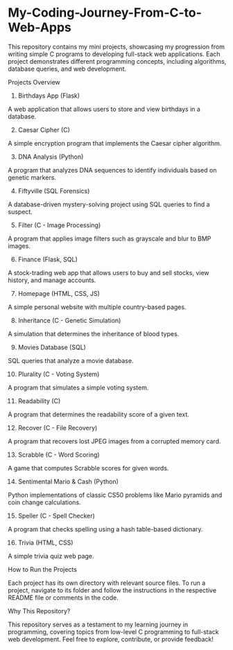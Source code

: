 # My-Coding-Journey-From-C-to-Web-Apps
 This repository contains my mini projects, showcasing my progression from writing simple C programs to developing full-stack web applications. Each project demonstrates different programming concepts, including algorithms, database queries, and web development.
 
Projects Overview

1. Birthdays App (Flask)

A web application that allows users to store and view birthdays in a database.

2. Caesar Cipher (C)

A simple encryption program that implements the Caesar cipher algorithm.

3. DNA Analysis (Python)

A program that analyzes DNA sequences to identify individuals based on genetic markers.

4. Fiftyville (SQL Forensics)

A database-driven mystery-solving project using SQL queries to find a suspect.

5. Filter (C - Image Processing)

A program that applies image filters such as grayscale and blur to BMP images.

6. Finance (Flask, SQL)

A stock-trading web app that allows users to buy and sell stocks, view history, and manage accounts.

7. Homepage (HTML, CSS, JS)

A simple personal website with multiple country-based pages.

8. Inheritance (C - Genetic Simulation)

A simulation that determines the inheritance of blood types.

9. Movies Database (SQL)

SQL queries that analyze a movie database.

10. Plurality (C - Voting System)

A program that simulates a simple voting system.

11. Readability (C)

A program that determines the readability score of a given text.

12. Recover (C - File Recovery)

A program that recovers lost JPEG images from a corrupted memory card.

13. Scrabble (C - Word Scoring)

A game that computes Scrabble scores for given words.

14. Sentimental Mario & Cash (Python)

Python implementations of classic CS50 problems like Mario pyramids and coin change calculations.

15. Speller (C - Spell Checker)

A program that checks spelling using a hash table-based dictionary.

16. Trivia (HTML, CSS)

A simple trivia quiz web page.

How to Run the Projects

Each project has its own directory with relevant source files. To run a project, navigate to its folder and follow the instructions in the respective README file or comments in the code.

Why This Repository?

This repository serves as a testament to my learning journey in programming, covering topics from low-level C programming to full-stack web development. Feel free to explore, contribute, or provide feedback!
